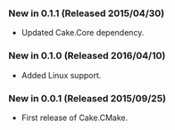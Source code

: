 ### New in 0.1.1 (Released 2015/04/30)
* Updated Cake.Core dependency.

### New in 0.1.0 (Released 2016/04/10)
* Added Linux support.

### New in 0.0.1 (Released 2015/09/25)
* First release of Cake.CMake.
